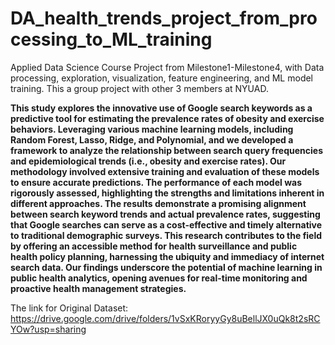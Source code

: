 # DA_health_trends_project_from_processing_to_ML_training
Applied Data Science Course Project from Milestone1-Milestone4, with Data processing, exploration, visualization, feature engineering, and ML model training. This a group project with other 3 members at NYUAD.

**This study explores the innovative use of Google search keywords as a predictive tool for estimating the prevalence rates of obesity and exercise behaviors. Leveraging various machine learning models, including Random Forest, Lasso, Ridge, and Polynomial, and we developed a framework to analyze the relationship between search query frequencies and epidemiological trends (i.e., obesity and exercise rates). Our methodology involved extensive training and evaluation of these models to ensure accurate predictions. The performance of each model was rigorously assessed, highlighting the strengths and limitations inherent in different approaches. The results demonstrate a promising alignment between search keyword trends and actual prevalence rates, suggesting that Google searches can serve as a cost-effective and timely alternative to traditional demographic surveys. This research contributes to the field by offering an accessible method for health surveillance and public health policy planning, harnessing the ubiquity and immediacy of internet search data. Our findings underscore the potential of machine learning in public health analytics, opening avenues for real-time monitoring and proactive health management strategies.**

The link for Original Dataset:
https://drive.google.com/drive/folders/1vSxKRoryyGy8uBellJX0uQk8t2sRCYOw?usp=sharing



